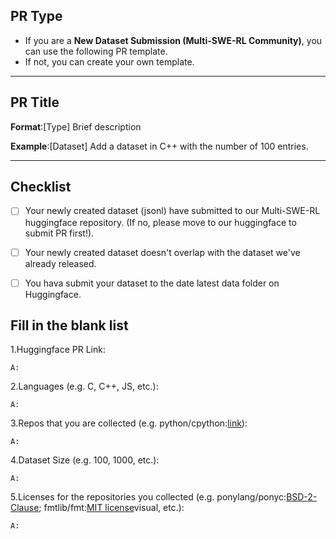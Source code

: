 <!-- Please delete unselected PR type sections -->
## PR Type
- If you are a **New Dataset Submission (Multi-SWE-RL Community)**, you can use the following PR template.
- If not, you can create your own template.

---

## PR Title

**Format**:[Type] Brief description

**Example**:[Dataset] Add a dataset in C++ with the number of 100 entries.

---
<!-- New Dataset Submission (Multi-SWE-RL Community) PRs fill below -->
## Checklist 

- [ ]  Your newly created dataset (jsonl) have submitted to our Multi-SWE-RL huggingface repository. (If no, please move to our huggingface to submit PR first!).
- [ ]  Your newly created dataset doesn't overlap with the dataset we've already released.
- [ ]  You hava submit your dataset to the date latest data folder on Huggingface.


## Fill in the blank list 

1.Huggingface PR Link:

`A:`

2.Languages (e.g. C, C++, JS, etc.):

`A:`

3.Repos that you are collected (e.g. python/cpython:[link](https://github.com/python/cpython)):

`A:`

4.Dataset Size (e.g. 100, 1000, etc.):

`A:`

5.Licenses for the repositories you collected (e.g. ponylang/ponyc:[BSD-2-Clause](https://github.com/ponylang/ponyc#BSD-2-Clause-1-ov-file); fmtlib/fmt:[MIT license](https://github.com/fmtlib/fmt/blob/master/LICENSE)visual, etc.):

`A:`

